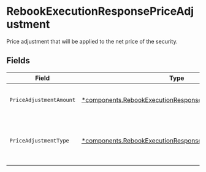 # RebookExecutionResponsePriceAdjustment

Price adjustment that will be applied to the net price of the security.


## Fields

| Field                                                                                                                               | Type                                                                                                                                | Required                                                                                                                            | Description                                                                                                                         | Example                                                                                                                             |
| ----------------------------------------------------------------------------------------------------------------------------------- | ----------------------------------------------------------------------------------------------------------------------------------- | ----------------------------------------------------------------------------------------------------------------------------------- | ----------------------------------------------------------------------------------------------------------------------------------- | ----------------------------------------------------------------------------------------------------------------------------------- |
| `PriceAdjustmentAmount`                                                                                                             | [*components.RebookExecutionResponsePriceAdjustmentAmount](../../models/components/rebookexecutionresponsepriceadjustmentamount.md) | :heavy_minus_sign:                                                                                                                  | Total monetary value of the price_adjustment                                                                                        | {<br/>"value": "56.15"<br/>}                                                                                                        |
| `PriceAdjustmentType`                                                                                                               | [*components.RebookExecutionResponsePriceAdjustmentType](../../models/components/rebookexecutionresponsepriceadjustmenttype.md)     | :heavy_minus_sign:                                                                                                                  | The type of price adjustment being applied by the broker to the net price of the security.                                          | MARKUP                                                                                                                              |